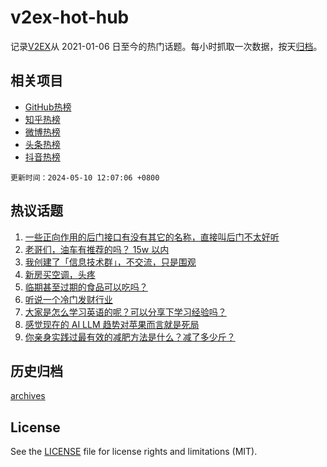 # v2ex-hot-hub

 记录[V2EX](https://www.v2ex.com/)从 2021-01-06 日至今的热门话题。每小时抓取一次数据，按天[归档](archives)。
 
 ## 相关项目

- [GitHub热榜](https://github.com/it985/github-hot-hub)
- [知乎热榜](https://github.com/it985/zhihu-hot-hub)
- [微博热榜](https://github.com/it985/weibo-hot-hub)
- [头条热榜](https://github.com/it985/toutiao-hot-hub)
- [抖音热榜](https://github.com/it985/douyin-hot-hub)


 `更新时间：2024-05-10 12:07:06 +0800`

## 热议话题

1. [一些正向作用的后门接口有没有其它的名称，直接叫后门不太好听](https://www.v2ex.com/t/1039147)
1. [老哥们，油车有推荐的吗？ 15w 以内](https://www.v2ex.com/t/1039068)
1. [我创建了「信息技术群」，不交流，只是围观](https://www.v2ex.com/t/1039321)
1. [新房买空调，头疼](https://www.v2ex.com/t/1039261)
1. [临期甚至过期的食品可以吃吗？](https://www.v2ex.com/t/1039118)
1. [听说一个冷门发财行业](https://www.v2ex.com/t/1039339)
1. [大家是怎么学习英语的呢？可以分享下学习经验吗？](https://www.v2ex.com/t/1039301)
1. [感觉现在的 AI LLM 趋势对苹果而言就是死局](https://www.v2ex.com/t/1039330)
1. [你亲身实践过最有效的减肥方法是什么？减了多少斤？](https://www.v2ex.com/t/1039360)

## 历史归档

[archives](archives)

## License

See the [LICENSE](LICENSE) file for license rights and limitations (MIT).
